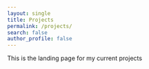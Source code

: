 ```yaml
---
layout: single
title: Projects
permalink: /projects/
search: false
author_profile: false
---
```


This is the landing page for my current projects
